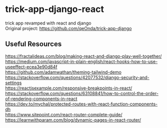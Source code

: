 # trick-app-django-react
trick app revamped with react and django  
Original project: https://github.com/qeOnda/trick-app-django

## Useful Resources
https://fractalideas.com/blog/making-react-and-django-play-well-together/  
https://medium.com/javascript-in-plain-english/react-hooks-how-to-use-useeffect-ecea3e90d84f  
https://github.com/adamwathan/theming-tailwind-demo  
https://stackoverflow.com/questions/42077532/django-security-and-settings  
https://reactjsexample.com/responsive-breakpoints-in-react/  
https://stackoverflow.com/questions/63108841/how-to-control-the-order-of-rendering-components-in-react  
https://dev.to/mychal/protected-routes-with-react-function-components-dh  
https://www.sitepoint.com/react-router-complete-guide/  
https://learnwithparam.com/blog/dynamic-pages-in-react-router/
